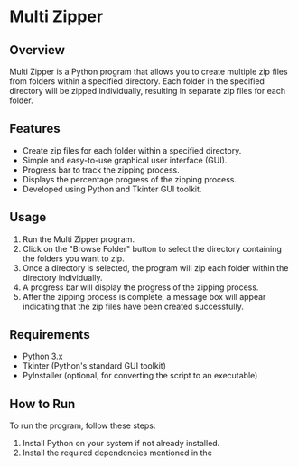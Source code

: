 # Multi Zipper

## Overview
Multi Zipper is a Python program that allows you to create multiple zip files from folders within a specified directory. Each folder in the specified directory will be zipped individually, resulting in separate zip files for each folder.

## Features
- Create zip files for each folder within a specified directory.
- Simple and easy-to-use graphical user interface (GUI).
- Progress bar to track the zipping process.
- Displays the percentage progress of the zipping process.
- Developed using Python and Tkinter GUI toolkit.

## Usage
1. Run the Multi Zipper program.
2. Click on the "Browse Folder" button to select the directory containing the folders you want to zip.
3. Once a directory is selected, the program will zip each folder within the directory individually.
4. A progress bar will display the progress of the zipping process.
5. After the zipping process is complete, a message box will appear indicating that the zip files have been created successfully.

## Requirements
- Python 3.x
- Tkinter (Python's standard GUI toolkit)
- PyInstaller (optional, for converting the script to an executable)

## How to Run
To run the program, follow these steps:
1. Install Python on your system if not already installed.
2. Install the required dependencies mentioned in the

